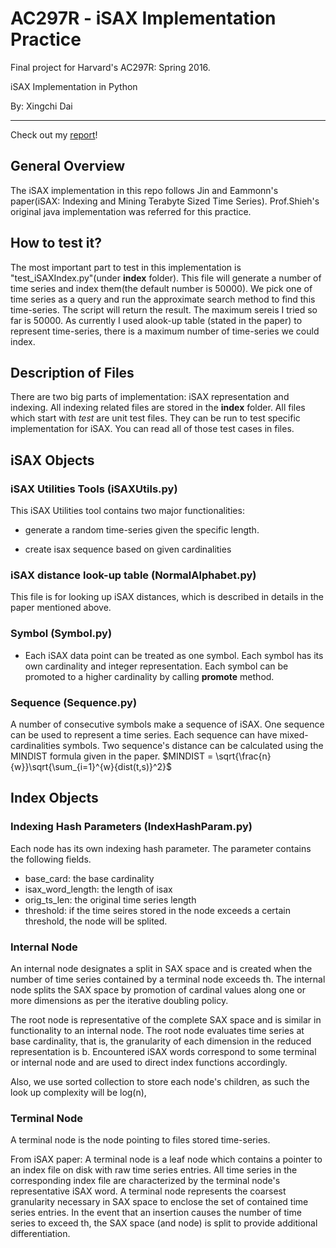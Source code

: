 # AC297R - iSAX Implementation Practice

Final project for Harvard's AC297R: Spring 2016.

iSAX Implementation in Python

By: Xingchi Dai

---
Check out my [report](https://github.com/xdai1091/MEresearch/blob/master/Thesis_Proposal_final.pdf)!


## General Overview
The iSAX implementation in this repo follows Jin and Eammonn's paper(iSAX: Indexing and Mining Terabyte Sized Time Series). Prof.Shieh's original java implementation was referred for this practice. 

## How to test it?
The most important part to test in this implementation is "test_iSAXIndex.py"(under **index** folder). This file will generate a number of time series and index them(the default number is 50000). We pick one of time series as a query and run the approximate search method to find this time-series. The script will return the result. The maximum sereis I tried so far is 50000. As currently I used alook-up table (stated in the paper) to represent time-series, there is a maximum number of time-series we could index. 

## Description of Files

There are two big parts of implementation: iSAX representation and indexing. All indexing related files are stored in the **index** folder. All files which start with *test* are unit test files. They can be run to test specific implementation for iSAX. You can read all of those test cases in files. 

## iSAX Objects

### iSAX Utilities Tools (iSAXUtils.py)

This iSAX Utilities tool contains two major functionalities:

+ generate a random time-series given the specific length. 

+ create isax sequence based on given cardinalities

### iSAX distance look-up table (NormalAlphabet.py)

This file is for looking up iSAX distances, which is described in details in the paper mentioned above.

### Symbol (Symbol.py)

+ Each iSAX data point can be treated as one symbol. Each symbol has its own cardinality and integer representation. Each symbol can be promoted to a higher cardinality by calling **promote** method. 

### Sequence (Sequence.py)

A number of consecutive symbols make a sequence of iSAX. One sequence can be used to represent a time series. Each sequence can have mixed-cardinalities symbols. Two sequence's distance can be calculated using the MINDIST formula given in the paper. 
$MINDIST = \sqrt{\frac{n}{w}}\sqrt{\sum_{i=1}^{w}{dist(t,s)}^2}$

## Index Objects

### Indexing Hash Parameters (IndexHashParam.py)
Each node has its own indexing hash parameter. The parameter contains the following fields.
+ base_card: the base cardinality
+ isax_word_length: the length of isax 
+ orig_ts_len: the original time series length 
+ threshold: if the time seires stored in the node exceeds a certain threshold, the node will be splited. 

### Internal Node

An internal node designates a split in SAX space and is created when the number of time series contained by a terminal node exceeds th. The internal node splits the SAX space by promotion of cardinal values along one or more dimensions as per the iterative doubling policy.

The root node is representative of the complete SAX space and is similar in functionality to an internal node. The root node evaluates time series at base cardinality, that is, the granularity of each dimension in the reduced representation is b. Encountered iSAX words correspond to some terminal or internal node and are used to direct index functions accordingly.

Also, we use sorted collection to store each node's children, as such the look up complexity will be log(n),

### Terminal Node

A terminal node is the node pointing to files stored time-series. 
 
From iSAX paper: A terminal node is a leaf node which contains a pointer to an index file on disk with raw time series entries. All time series in the corresponding index file are characterized by the terminal node's representative iSAX word. A terminal node represents the coarsest granularity necessary in SAX space to enclose the set of contained time series entries. In the event that an insertion causes the number of time series to exceed th, the SAX space (and node) is split to provide additional differentiation.
